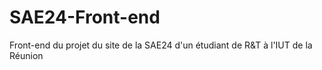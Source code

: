 # SAE24-Front-end
Front-end du projet du site de la SAE24 d'un étudiant de R&amp;T à l'IUT de la Réunion
